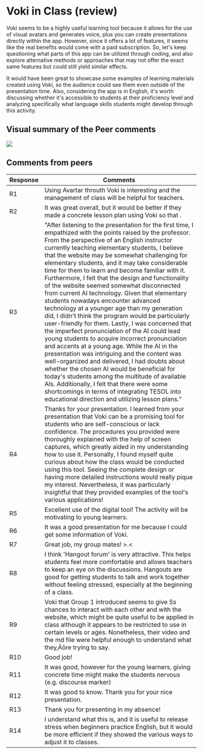 # Voki in Class (review)

Voki seems to be a highly useful learning tool because it allows for the use of visual avatars and generates voice, plus you can create presentations directly within the app. However, since it offers a lot of features, it seems like the real benefits would come with a paid subscription. So, let's keep questioning what parts of this app can be utilized through coding, and also explore alternative methods or approaches that may not offer the exact same features but could still yield similar effects.

It would have been great to showcase some examples of learning materials created using Voki, so the audience could see them even outside of the presentation time. Also, considering the app is in English, it's worth discussing whether it's accessible to students at their proficiency level and analyzing specifically what language skills students might develop through this activity.

## Visual summary of the Peer comments

![](https://github.com/MK316/Spring2024/blob/main/DLTESOL/data/WC01.png)

## Comments from peers

|Response	|Comments|
|--|--|
|R1|	Using Avartar throuth Voki is interesting and the management of class will be helpful for teachers.|
|R2	|It was great overall, but it would be better if they made a concrete lesson plan using Voki so that .|
|R3	|"After listening to the presentation for the first time, I empathized with the points raised by the professor. From the perspective of an English instructor currently teaching elementary students, I believe that the website may be somewhat challenging for elementary students, and it may take considerable time for them to learn and become familiar with it. Furthermore, I felt that the design and functionality of the website seemed somewhat disconnected from current AI technology. Given that elementary students nowadays encounter advanced technology at a younger age than my generation did, I didn't think the program would be particularly user-friendly for them. Lastly, I was concerned that the imperfect pronunciation of the AI could lead young students to acquire incorrect pronunciation and accents at a young age. While the AI in the presentation was intriguing and the content was well-organized and delivered, I had doubts about whether the chosen AI would be beneficial for today's students among the multitude of available AIs. Additionally, I felt that there were some shortcomings in terms of integrating TESOL into educational direction and utilizing lesson plans."
|R4|	Thanks for your presentation. I learned from your presentation that Voki can be a promising tool for students who are self-conscious or lack confidence. The procedures you provided were thoroughly explained with the help of screen captures, which greatly aided in my understanding how to use it. Personally, I found myself quite curious about how the class would be conducted using this tool. Seeing the complete design or having more detailed instructions would really pique my interest. Nevertheless, it was particularly insightful that they provided examples of the tool's various applications!|
|R5	|Excellent use of the digital tool! The activity will be motivating to young learners.|
|R6	|It was a good presentation for me because I could get some information of Voki.|
|R7	|Great job, my group mates! >.<|
|R8	|I think 'Hangout forum' is very attractive. This helps students feel more comfortable and allows teachers to keep an eye on the discussions. Hangouts are good for getting students to talk and work together without feeling stressed, especially at the beginning of a class.|
|R9	|Voki that Group 1 introduced seems to give Ss chances to interact with each other and with the website, which might be quite useful to be applied in class although it appears to be restricted to use in certain levels or ages. Nonetheless, their video and the md file were helpful enough to understand what they‚Äôre trying to say.|
|R10|	Good job!|
|R11|	It was good, however for the young learners, giving concrete time might make the students nervous (e.g. discourse marker)|
|R12|	It was good to know. Thank you for your nice presentation.|
|R13|	Thank you for presenting in my absence!|
|R14|	I understand what this is, and it is useful to release stress when beginners practice English, but it would be more efficient if they showed the various ways to adjust it to classes.|



